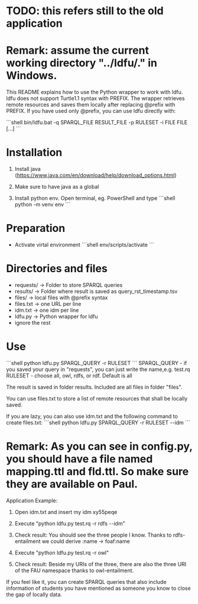 # TODO: this refers still to the old application

# Remark: assume the current working directory "../ldfu/." in Windows.

This README explains how to use the Python wrapper to work with ldfu.
ldfu does not support Turtle1.1 syntax with PREFIX. The wrapper retrieves remote resources and saves them locally after replacing @prefix with PREFIX. If you have used only @prefix, you can use ldfu directly with:

´´´shell
bin/ldfu.bat -q SPARQL_FILE RESULT_FILE -p RULESET -i FILE FILE [...]
´´´


# Installation
1. Install java (https://www.java.com/en/download/help/download_options.html)
2. Make sure to have java as a global

3. Install python env. Open terminal, eg. PowerShell and type
´´´shell
python -m venv env
´´´
# Preparation
* Activate virtal environment
´´´shell
env/scripts/activate
´´´

# Directories and files
* requests/ -> Folder to store SPARQL queries
* results/ -> Folder where result is saved as query_rst_timestamp.tsv
* files/ -> local files with @prefix syntax
* files.txt -> one URL per line
* idm.txt -> one idm per line
* ldfu.py -> Python wrapper for ldfu
* ignore the rest


# Use
´´´shell
python ldfu.py SPARQL_QUERY -r RULESET
´´´
SPARQL_QUERY - if you saved your query in "requests", you can just write the name,e.g. test.rq
RULESET - choose all, owl, rdfs, or rdf. Default is all

The result is saved in folder results.
Included are all files in folder "files".

You can use files.txt to store a list of remote resources that shall be locally saved.

If you are lazy, you can also use idm.txt and the following command to create files.txt:
´´´shell
python ldfu.py SPARQL_QUERY -r RULESET --idm
´´´

# Remark: As you can see in config.py, you should have a file named mapping.ttl and fld.ttl. So make sure they are available on Paul. 


Application Example:
1. Open idm.txt and insert my idm xy55peqe
2. Execute "python ldfu.py test.rq -r rdfs --idm"
3. Check result:
You should see the three people I know. Thanks to rdfs-entailment we could derive :name -> foaf:name

4. Execute "python ldfu.py test.rq -r owl"
5. Check result:
Beside my URIs of the three, there are also the three URI of the FAU namespace thanks to owl-entailment.

If you feel like it, you can create SPARQL queries that also include information of students you have mentioned as someone you know to close the gap of locally data.
